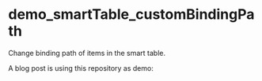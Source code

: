 # demo_smartTable_customBindingPath
Change binding path of items in the smart table.


A blog post is using this repository as demo:


